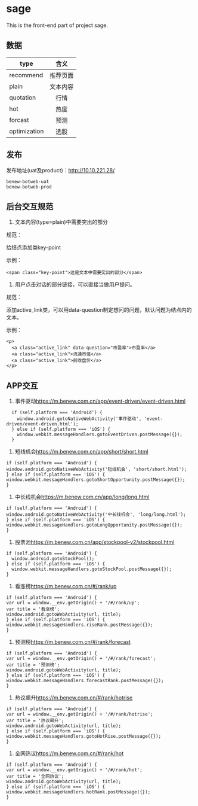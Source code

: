 # sage

This is the front-end part of project sage.

## 数据

|type|含义|
| ---- |:--:|
|recommend | 推荐页面|
|plain | 文本内容|
|quotation | 行情|
|hot | 热度|
|forcast | 预测|
|optimization | 选股|

## 发布
发布地址(uat及product)：<http://10.10.221.28/>

    benew-botweb-uat
    benew-botweb-prod

## 后台交互规范
1. 文本内容(type=plain)中需要突出的部分

  规范：

  给结点添加类key-point

  示例：

  `<span class="key-point">这是文本中需要突出的部分</span>`


1. 用户点击对话的部分链接，可以直接当做用户提问。

  规范：

  添加active_link类，可以用data-question制定想问的问题，默认问题为结点内的文本。

  示例：

  ```
  <p>
    <a class="active_link" data-question="市盈率">市盈率</a>
    <a class="active_link">流通市值</a>
    <a class="active_link">前收盘价</a>
  </p>
  ```

## APP交互

1. 事件驱动<https://m.benew.com.cn/app/event-driven/event-driven.html>

  ```
    if (self.platform === 'Android') {
      window.android.gotoNativeWebActivity('事件驱动', 'event-driven/event-driven.html');
    } else if (self.platform === 'iOS') {
      window.webkit.messageHandlers.gotoEventDriven.postMessage({});
    }
```

1. 短线机会<https://m.benew.com.cn/app/short/short.html>

  ```
if (self.platform === 'Android') {
  window.android.gotoNativeWebActivity('短线机会', 'short/short.html');
} else if (self.platform === 'iOS') {
  window.webkit.messageHandlers.gotoShortOpportunity.postMessage({});
}
```

1. 中长线机会<https://m.benew.com.cn/app/long/long.html>

  ```
if (self.platform === 'Android') {
  window.android.gotoNativeWebActivity('中长线机会', 'long/long.html');
} else if (self.platform === 'iOS') {
  window.webkit.messageHandlers.gotoLongOpportunity.postMessage({});
}
```

1. 股票池<https://m.benew.com.cn/app/stockpool-v2/stockpool.html>

  ```
  if (self.platform === 'Android') {
    window.android.gotoStockPool();
  } else if (self.platform === 'iOS') {
    window.webkit.messageHandlers.gotoStockPool.postMessage({});
  }
  ```

1. 看涨榜<https://m.benew.com.cn/#/rank/up>

  ```
if (self.platform === 'Android') {
  var url = window.__env.getOrigin() + '/#/rank/up';
  var title = '看涨榜';
  window.android.gotoWebActivity(url, title);
} else if (self.platform === 'iOS') {
  window.webkit.messageHandlers.riseRank.postMessage({});
}
```

1. 预测榜<https://m.benew.com.cn/#/rank/forecast>

  ```
if (self.platform === 'Android') {
  var url = window.__env.getOrigin() + '/#/rank/forecast';
  var title = '预测榜';
  window.android.gotoWebActivity(url, title);
} else if (self.platform === 'iOS') {
  window.webkit.messageHandlers.forecastRank.postMessage({});
}
```

1. 热议飙升<https://m.benew.com.cn/#/rank/hotrise>

  ```
if (self.platform === 'Android') {
  var url = window.__env.getOrigin() + '/#/rank/hotrise';
  var title = '热议飙升';
  window.android.gotoWebActivity(url, title);
} else if (self.platform === 'iOS') {
  window.webkit.messageHandlers.gotoHotRise.postMessage({});
}
```

1. 全网热议<https://m.benew.com.cn/#/rank/hot>

  ```
if (self.platform === 'Android') {
  var url = window.__env.getOrigin() + '/#/rank/hot';
  var title = '全网热议';
  window.android.gotoWebActivity(url, title);
} else if (self.platform === 'iOS') {
  window.webkit.messageHandlers.hotRank.postMessage({});
}
```